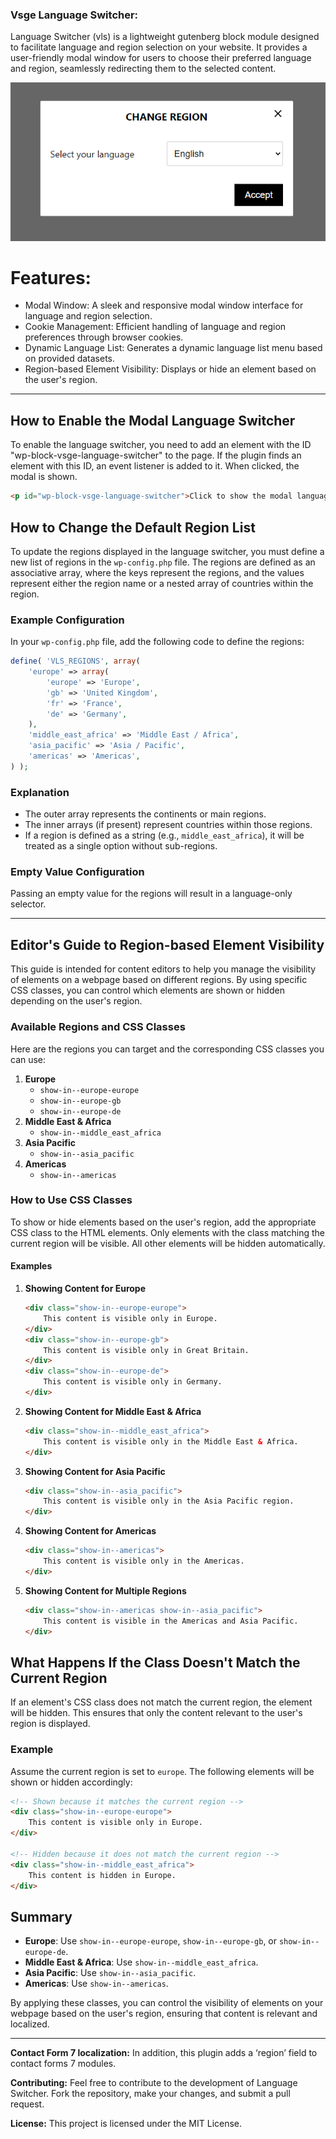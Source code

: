 ### Vsge Language Switcher:

Language Switcher (vls) is a lightweight gutenberg block module designed to facilitate language and region selection on your website. It provides a user-friendly modal window for users to choose their preferred language and region, seamlessly redirecting them to the selected content.

![img.png](assets/img.png)

# Features:

- Modal Window: A sleek and responsive modal window interface for language and region selection.
- Cookie Management: Efficient handling of language and region preferences through browser cookies.
- Dynamic Language List: Generates a dynamic language list menu based on provided datasets.
- Region-based Element Visibility: Displays or hide an element based on the user's region.

---

## How to Enable the Modal Language Switcher
To enable the language switcher, you need to add an element with the ID "wp-block-vsge-language-switcher" to the page. If the plugin finds an element with this ID, an event listener is added to it. When clicked, the modal is shown.

```html
<p id="wp-block-vsge-language-switcher">Click to show the modal language switcher</p>
```

## How to Change the Default Region List

To update the regions displayed in the language switcher, you must define a new list of regions in the `wp-config.php` file. The regions are defined as an associative array, where the keys represent the regions, and the values represent either the region name or a nested array of countries within the region.

### Example Configuration

In your `wp-config.php` file, add the following code to define the regions:

```php
define( 'VLS_REGIONS', array(
    'europe' => array(
        'europe' => 'Europe',
        'gb' => 'United Kingdom',
        'fr' => 'France',
        'de' => 'Germany',
    ),
    'middle_east_africa' => 'Middle East / Africa',
    'asia_pacific' => 'Asia / Pacific',
    'americas' => 'Americas',
) );
```

### Explanation

- The outer array represents the continents or main regions.
- The inner arrays (if present) represent countries within those regions.
- If a region is defined as a string (e.g., `middle_east_africa`), it will be treated as a single option without sub-regions.

### Empty Value Configuration

Passing an empty value for the regions will result in a language-only selector.

---

## Editor's Guide to Region-based Element Visibility

This guide is intended for content editors to help you manage the visibility of elements on a webpage based on different regions. By using specific CSS classes, you can control which elements are shown or hidden depending on the user's region.

### Available Regions and CSS Classes

Here are the regions you can target and the corresponding CSS classes you can use:

1. **Europe**
    - `show-in--europe-europe`
    - `show-in--europe-gb`
    - `show-in--europe-de`
2. **Middle East & Africa**
    - `show-in--middle_east_africa`
3. **Asia Pacific**
    - `show-in--asia_pacific`
4. **Americas**
    - `show-in--americas`

### How to Use CSS Classes

To show or hide elements based on the user's region, add the appropriate CSS class to the HTML elements. Only elements with the class matching the current region will be visible. All other elements will be hidden automatically.

#### Examples

1. **Showing Content for Europe**

   ```html
   <div class="show-in--europe-europe">
       This content is visible only in Europe.
   </div>
   <div class="show-in--europe-gb">
       This content is visible only in Great Britain.
   </div>
   <div class="show-in--europe-de">
       This content is visible only in Germany.
   </div>
   ```

2. **Showing Content for Middle East & Africa**

   ```html
   <div class="show-in--middle_east_africa">
       This content is visible only in the Middle East & Africa.
   </div>
   ```

3. **Showing Content for Asia Pacific**

   ```html
   <div class="show-in--asia_pacific">
       This content is visible only in the Asia Pacific region.
   </div>
   ```

4. **Showing Content for Americas**

   ```html
   <div class="show-in--americas">
       This content is visible only in the Americas.
   </div>
   ```

5. **Showing Content for Multiple Regions**

   ```html
   <div class="show-in--americas show-in--asia_pacific">
       This content is visible in the Americas and Asia Pacific.
   </div>
   ```

## What Happens If the Class Doesn't Match the Current Region

If an element's CSS class does not match the current region, the element will be hidden. This ensures that only the content relevant to the user's region is displayed.

### Example

Assume the current region is set to `europe`. The following elements will be shown or hidden accordingly:

```html
<!-- Shown because it matches the current region -->
<div class="show-in--europe-europe">
    This content is visible only in Europe.
</div>

<!-- Hidden because it does not match the current region -->
<div class="show-in--middle_east_africa">
    This content is hidden in Europe.
</div>
```

## Summary

- **Europe**: Use `show-in--europe-europe`, `show-in--europe-gb`, or `show-in--europe-de`.
- **Middle East & Africa**: Use `show-in--middle_east_africa`.
- **Asia Pacific**: Use `show-in--asia_pacific`.
- **Americas**: Use `show-in--americas`.

By applying these classes, you can control the visibility of elements on your webpage based on the user's region, ensuring that content is relevant and localized.

--- 

**Contact Form 7 localization:**
In addition, this plugin adds a ‘region’ field to contact forms 7 modules.

**Contributing:**
Feel free to contribute to the development of Language Switcher. Fork the repository, make your changes, and submit a pull request.

**License:**
This project is licensed under the MIT License.
